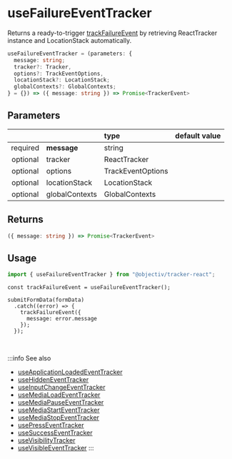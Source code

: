 # useFailureEventTracker

Returns a ready-to-trigger [trackFailureEvent](/tracking/react/api-reference/eventTrackers/trackFailureEvent.md) by retrieving ReactTracker instance and LocationStack automatically.

```ts
useFailureEventTracker = (parameters: {
  message: string;
  tracker?: Tracker,
  options?: TrackEventOptions,
  locationStack?: LocationStack;
  globalContexts?: GlobalContexts;
} = {}) => ({ message: string }) => Promise<TrackerEvent>
```

## Parameters
|          |                | type              | default value |
|:--------:|:---------------|:------------------|:--------------|
| required | **message**    | string            |               |
| optional | tracker        | ReactTracker      |               |
| optional | options        | TrackEventOptions |               |
| optional | locationStack  | LocationStack     |               |
| optional | globalContexts | GlobalContexts    |               |

## Returns
```ts
({ message: string }) => Promise<TrackerEvent>
```

## Usage
```ts
import { useFailureEventTracker } from "@objectiv/tracker-react";
```

```tsx title="Scenario: form submit failure"
const trackFailureEvent = useFailureEventTracker();

submitFormData(formData)
  .catch((error) => {
    trackFailureEvent({
      message: error.message
    });
  });
```

<br />

:::info See also
- [useApplicationLoadedEventTracker](/tracking/react/api-reference/hooks/eventTrackers/useApplicationLoadedEventTracker.md)
- [useHiddenEventTracker](/tracking/react/api-reference/hooks/eventTrackers/useHiddenEventTracker.md)
- [useInputChangeEventTracker](/tracking/react/api-reference/hooks/eventTrackers/useInputChangeEventTracker.md)
- [useMediaLoadEventTracker](/tracking/react/api-reference/hooks/eventTrackers/useMediaLoadEventTracker.md)
- [useMediaPauseEventTracker](/tracking/react/api-reference/hooks/eventTrackers/useMediaPauseEventTracker.md)
- [useMediaStartEventTracker](/tracking/react/api-reference/hooks/eventTrackers/useMediaStartEventTracker.md)
- [useMediaStopEventTracker](/tracking/react/api-reference/hooks/eventTrackers/useMediaStopEventTracker.md)
- [usePressEventTracker](/tracking/react/api-reference/hooks/eventTrackers/usePressEventTracker.md)
- [useSuccessEventTracker](/tracking/react/api-reference/hooks/eventTrackers/useSuccessEventTracker.md)
- [useVisibilityTracker](/tracking/react/api-reference/hooks/eventTrackers/useVisibilityTracker.md)
- [useVisibleEventTracker](/tracking/react/api-reference/hooks/eventTrackers/useVisibleEventTracker.md)
:::

